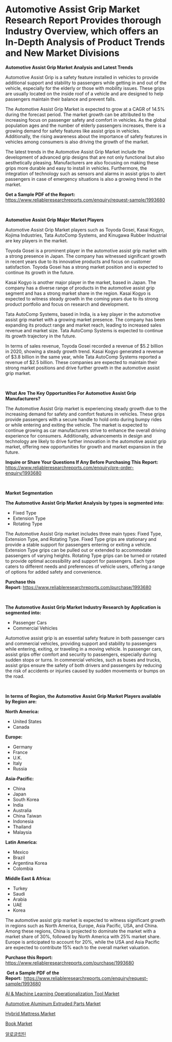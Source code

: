 <p><h1>Automotive Assist Grip Market Research Report Provides thorough Industry Overview, which offers an In-Depth Analysis of Product Trends and New Market Divisions</h1></p><p><strong>Automotive Assist Grip Market Analysis and Latest Trends</strong></p>
<p><p>Automotive Assist Grip is a safety feature installed in vehicles to provide additional support and stability to passengers while getting in and out of the vehicle, especially for the elderly or those with mobility issues. These grips are usually located on the inside roof of a vehicle and are designed to help passengers maintain their balance and prevent falls.</p><p>The Automotive Assist Grip Market is expected to grow at a CAGR of 14.5% during the forecast period. The market growth can be attributed to the increasing focus on passenger safety and comfort in vehicles. As the global population ages and the number of elderly passengers increases, there is a growing demand for safety features like assist grips in vehicles. Additionally, the rising awareness about the importance of safety features in vehicles among consumers is also driving the growth of the market.</p><p>The latest trends in the Automotive Assist Grip Market include the development of advanced grip designs that are not only functional but also aesthetically pleasing. Manufacturers are also focusing on making these grips more durable and easy to install in vehicles. Furthermore, the integration of technology such as sensors and alarms in assist grips to alert passengers in case of emergency situations is also a growing trend in the market.</p></p>
<p><strong>Get a Sample PDF of the Report:&nbsp;</strong> <a href="https://www.reliableresearchreports.com/enquiry/request-sample/1993680">https://www.reliableresearchreports.com/enquiry/request-sample/1993680</a></p>
<p>&nbsp;</p>
<p><strong>Automotive Assist Grip Major Market Players</strong></p>
<p><p>Automotive Assist Grip Market players such as Toyoda Gosei, Kasai Kogyo, Kojima Industries, Tata AutoComp Systems, and Kinugawa Rubber Industrial are key players in the market. </p><p>Toyoda Gosei is a prominent player in the automotive assist grip market with a strong presence in Japan. The company has witnessed significant growth in recent years due to its innovative products and focus on customer satisfaction. Toyoda Gosei has a strong market position and is expected to continue its growth in the future.</p><p>Kasai Kogyo is another major player in the market, based in Japan. The company has a diverse range of products in the automotive assist grip segment and has a strong market share in the region. Kasai Kogyo is expected to witness steady growth in the coming years due to its strong product portfolio and focus on research and development.</p><p>Tata AutoComp Systems, based in India, is a key player in the automotive assist grip market with a growing market presence. The company has been expanding its product range and market reach, leading to increased sales revenue and market size. Tata AutoComp Systems is expected to continue its growth trajectory in the future.</p><p>In terms of sales revenue, Toyoda Gosei recorded a revenue of $5.2 billion in 2020, showing a steady growth trend. Kasai Kogyo generated a revenue of $3.8 billion in the same year, while Tata AutoComp Systems reported a revenue of $2.5 billion. These companies are expected to maintain their strong market positions and drive further growth in the automotive assist grip market.</p></p>
<p>&nbsp;</p>
<p><strong>What Are The Key Opportunities For Automotive Assist Grip Manufacturers?</strong></p>
<p><p>The Automotive Assist Grip market is experiencing steady growth due to the increasing demand for safety and comfort features in vehicles. These grips provide passengers with a secure handle to hold onto during bumpy rides or while entering and exiting the vehicle. The market is expected to continue growing as car manufacturers strive to enhance the overall driving experience for consumers. Additionally, advancements in design and technology are likely to drive further innovation in the automotive assist grip market, offering new opportunities for growth and market expansion in the future.</p></p>
<p><strong>Inquire or Share Your Questions If Any Before Purchasing This Report:</strong> <a href="https://www.reliableresearchreports.com/enquiry/pre-order-enquiry/1993680">https://www.reliableresearchreports.com/enquiry/pre-order-enquiry/1993680</a></p>
<p>&nbsp;</p>
<p><strong>Market Segmentation</strong></p>
<p><strong>The Automotive Assist Grip Market Analysis by types is segmented into:</strong></p>
<p><ul><li>Fixed Type</li><li>Extension Type</li><li>Rotating Type</li></ul></p>
<p><p>The Automotive Assist Grip market includes three main types: Fixed Type, Extension Type, and Rotating Type. Fixed Type grips are stationary and provide a stable support for passengers entering or exiting a vehicle. Extension Type grips can be pulled out or extended to accommodate passengers of varying heights. Rotating Type grips can be turned or rotated to provide optimal accessibility and support for passengers. Each type caters to different needs and preferences of vehicle users, offering a range of options for added safety and convenience.</p></p>
<p><strong>Purchase this Report:&nbsp;</strong><a href="https://www.reliableresearchreports.com/purchase/1993680">https://www.reliableresearchreports.com/purchase/1993680</a></p>
<p>&nbsp;</p>
<p><strong>The Automotive Assist Grip Market Industry Research by Application is segmented into:</strong></p>
<p><ul><li>Passenger Cars</li><li>Commercial Vehicles</li></ul></p>
<p><p>Automotive assist grip is an essential safety feature in both passenger cars and commercial vehicles, providing support and stability to passengers while entering, exiting, or traveling in a moving vehicle. In passenger cars, assist grips offer comfort and security to passengers, especially during sudden stops or turns. In commercial vehicles, such as buses and trucks, assist grips ensure the safety of both drivers and passengers by reducing the risk of accidents or injuries caused by sudden movements or bumps on the road.</p></p>
<p>&nbsp;</p>
<p><strong>In terms of Region, the Automotive Assist Grip Market Players available by Region are:</strong></p>
<p>
    <p> <strong> North America: </strong>
        <ul>
            <li>United States</li>
            <li>Canada</li>
        </ul>
        </p> 
    <p> <strong> Europe: </strong>
        <ul>
            <li>Germany</li>
            <li>France</li>
            <li>U.K.</li>
            <li>Italy</li>
            <li>Russia</li>
        </ul>
        </p> 
    <p> <strong> Asia-Pacific: </strong>
        <ul>
            <li>China</li>
            <li>Japan</li>
            <li>South Korea</li>
            <li>India</li>
            <li>Australia</li>
            <li>China Taiwan</li>
            <li>Indonesia</li>
            <li>Thailand</li>
            <li>Malaysia</li>
        </ul>
        </p> 
    <p> <strong> Latin America: </strong>
        <ul>
            <li>Mexico</li>
            <li>Brazil</li>
            <li>Argentina Korea</li>
            <li>Colombia</li>
        </ul>
        </p> 
    <p> <strong> Middle East & Africa: </strong>
        <ul>
            <li>Turkey</li>
            <li>Saudi</li>
            <li>Arabia</li>
            <li>UAE</li>
            <li>Korea</li>
        </ul>
    </p>
    </p>
<p><p>The automotive assist grip market is expected to witness significant growth in regions such as North America, Europe, Asia Pacific, USA, and China. Among these regions, China is projected to dominate the market with a market share of 30%, followed by North America with 25% market share. Europe is anticipated to account for 20%, while the USA and Asia Pacific are expected to contribute 15% each to the overall market valuation.</p></p>
<p><strong>Purchase this Report: </strong><a href="https://www.reliableresearchreports.com/purchase/1993680">https://www.reliableresearchreports.com/purchase/1993680</a></p>
<p>&nbsp;<strong>Get a Sample PDF of the Report:&nbsp;&nbsp;</strong><a href="https://www.reliableresearchreports.com/enquiry/request-sample/1993680">https://www.reliableresearchreports.com/enquiry/request-sample/1993680</a></p>
<p><strong></strong></p>
<p><p><a href="https://rainy-horn-d69.notion.site/AI-Machine-Learning-Operationalization-Tool-Market-Centers-on-Aspects-such-as-Market-Growth-Marke-529f6acc00c2459691a41f3978196a09">AI & Machine Learning Operationalization Tool Market</a></p><p><a href="https://github.com/jaidynmorantestelletmjzya/Market-Research-Report-List-1/blob/main/automotive-aluminum-extruded-parts-market.md">Automotive Aluminum Extruded Parts Market</a></p><p><a href="https://view.publitas.com/reportprime-1/hybrid-mattress-market-size-growing-and-forecasted-for-period-from-2024-2031-and-provides-complete-market-analysis-of-this-market/">Hybrid Mattress Market</a></p><p><a href="https://woozy-pyroraptor-a1f.notion.site/Book-Market-Size-Evaluating-its-Market-Trends-Growth-and-Projections-2024-2031-4e25bd5371fd4175876158cab843798d">Book Market</a></p><p><a href="https://medium.com/@richardlueilwitz787/%EC%95%8C%EB%A1%9C%EA%B8%80%EB%A6%AC%ED%94%84%ED%8B%B4-%EC%8B%9C%EC%9E%A5-%EC%A7%80%ED%91%9C-%ED%95%B4%EB%8F%85-%EC%8B%9C%EC%9E%A5-%EC%A0%90%EC%9C%A0%EC%9C%A8-%ED%8A%B8%EB%A0%8C%EB%93%9C-%EB%B0%8F-%EC%84%B1%EC%9E%A5-%ED%8C%A8%ED%84%B4-28911bdda6ee">알로글립틴</a></p></p>